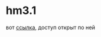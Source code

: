 # hm3.1
вот [ссылка](https://docs.google.com/forms/d/1PsXatvFUjWThtpk3K4cL5TVlS7k-2dLvH7i4-Gvw9JA/edit?usp=sharing), доступ открыт по ней 

